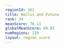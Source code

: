 ```yaml
---
regionId: 161
title: Wallis and Futuna
rank: 34
meanScore: 76.11
globalMeanScore: 69.82
numRegions: 220
layout: region_score
---
```

